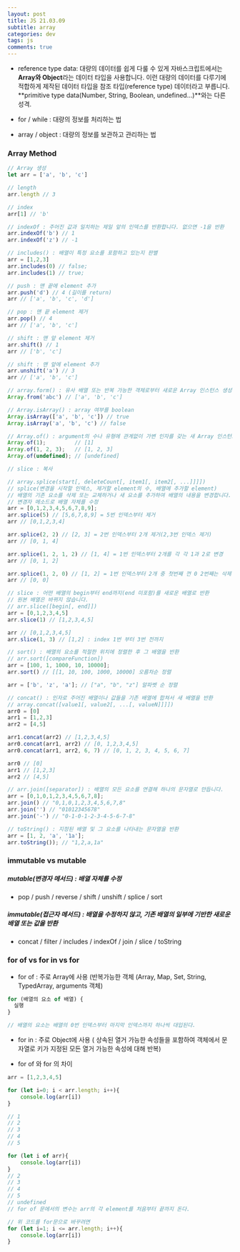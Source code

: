 ```yaml
---  
layout: post  
title: JS 21.03.09
subtitle: array
categories: dev
tags: js
comments: true  
--- 
```


- reference type data: 대량의 데이터를 쉽게 다룰 수 있게 자바스크립트에서는 **Array와 Object**라는 데이터 타입을 사용합니다. 이런 대량의 데이터를 다루기에 적합하게 제작된 데이터 타입을 참조 타입(reference type) 데이터라고 부릅니다. **primitive type data(Number, String, Boolean, undefined...)**와는 다른 성격.

- for / while : 대량의 정보를 처리하는 법

- array / object : 대량의 정보를 보관하고 관리하는 법

### Array Method

```js
// Array 생성
let arr = ['a', 'b', 'c']

// length
arr.length // 3

// index 
arr[1] // 'b'

// indexOf : 주어진 값과 일치하는 제일 앞의 인덱스를 반환합니다. 없으면 -1을 반환
arr.indexOf('b') // 1
arr.indexOf('z') // -1

// includes() : 배열이 특정 요소를 포함하고 있는지 판별
arr = [1,2,3]
arr.includes(0) // false;
arr.includes(1) // true;

// push : 맨 끝에 element 추가
arr.push('d') // 4 (길이를 return)
arr // ['a', 'b', 'c', 'd']

// pop : 맨 끝 element 제거
arr.pop() // 4
arr // ['a', 'b', 'c']

// shift : 맨 앞 element 제거
arr.shift() // 1
arr // ['b', 'c']

// shift : 맨 앞에 element 추가
arr.unshift('a') // 3
arr // ['a', 'b', 'c']

// array.form() : 유사 배열 또는 반복 가능한 객체로부터 새로운 Array 인스턴스 생성
Array.from('abc') // ['a', 'b', 'c']

// Array.isArray() : array 여부를 boolean
Array.isArray(['a', 'b', 'c']) // true
Array.isArray('a', 'b', 'c') // false

// Array.of() : argument의 수나 유형에 관계없이 가변 인자를 갖는 새 Array 인스턴스를 만듭니다.
Array.of(1);         // [1]
Array.of(1, 2, 3);   // [1, 2, 3]
Array.of(undefined); // [undefined]

// slice : 복사

// array.splice(start[, deleteCount[, item1[, item2[, ...]]]]) 
// splice(변경을 시작할 인덱스, 제거할 element의 수, 배열에 추가할 element)
// 배열의 기존 요소를 삭제 또는 교체하거나 새 요소를 추가하여 배열의 내용을 변경합니다.
// 변경자 메소드로 배열 자체를 수정
arr = [0,1,2,3,4,5,6,7,8,9];
arr.splice(5) // [5,6,7,8,9] = 5번 인덱스부터 제거
arr // [0,1,2,3,4]

arr.splice(2, 2) // [2, 3] = 2번 인덱스부터 2개 제거(2,3번 인덱스 제거)
arr // [0, 1, 4]

arr.splice(1, 2, 1, 2) // [1, 4] = 1번 인덱스부터 2개를 각 각 1과 2로 변경
arr // [0, 1, 2]

arr.splice(1, 2, 0) // [1, 2] = 1번 인덱스부터 2개 중 첫번째 껀 0 2번째는 삭제
arr // [0, 0]

// slice : 어떤 배열의 begin부터 end까지(end 미포함)를 새로운 배열로 반환 
// 원본 배열은 바뀌지 않습니다.
// arr.slice([begin[, end]])
arr = [0,1,2,3,4,5]
arr.slice(1) // [1,2,3,4,5]

arr // [0,1,2,3,4,5]
arr.slice(1, 3) // [1,2] : index 1번 부터 3번 전까지

// sort() : 배열의 요소를 적절한 위치에 정렬한 후 그 배열을 반환
// arr.sort([compareFunction])
arr = [100, 1, 1000, 10, 10000];
arr.sort() // [[1, 10, 100, 1000, 10000] 오름차순 정렬

arr = ['b', 'z', 'a']; // ["a", "b", "z"] 알파벳 순 정렬

// concat() : 인자로 주어진 배열이나 값들을 기존 배열에 합쳐서 새 배열을 반환
// array.concat([value1[, value2[, ...[, valueN]]]])
arr0 = [0]
arr1 = [1,2,3]
arr2 = [4,5]

arr1.concat(arr2) // [1,2,3,4,5]
arr0.concat(arr1, arr2) // [0, 1,2,3,4,5]
arr0.concat(arr1, arr2, 6, 7) // [0, 1, 2, 3, 4, 5, 6, 7]

arr0 // [0]
arr1 // [1,2,3]
arr2 // [4,5]

// arr.join([separator]) : 배열의 모든 요소를 연결해 하나의 문자열로 만듭니다.
arr = [0,1,0,1,2,3,4,5,6,7,8];
arr.join() // "0,1,0,1,2,3,4,5,6,7,8"
arr.join('') // "01012345678"
arr.join('-') // "0-1-0-1-2-3-4-5-6-7-8"

// toString() : 지정된 배열 및 그 요소를 나타내는 문자열을 반환
arr = [1, 2, 'a', '1a'];
arr.toString()); // "1,2,a,1a"
```

### immutable vs mutable

##### mutable(변경자 메서드) : 배열 자체를 수정

- pop / push / reverse / shift / unshift / splice / sort

##### immutable(접근자 메서드) : 배열을 수정하지 않고, 기존 배열의 일부에 기반한 새로운 배열 또는 값을 반환

- concat / filter / includes / indexOf / join / slice / toString 

### for of vs for in vs for

- for of : 주로 Array에 사용 (반복가능한 객체 (Array, Map, Set, String, TypedArray, arguments 객체)

```js
for (배열의 요소 of 배열) {
  실행
}

// 배열의 요소는 배열의 0번 인덱스부터 마지막 인덱스까지 하나씩 대입된다.
```

- for in : 주로 Object에 사용 ( 상속된 열거 가능한 속성들을 포함하여 객체에서 문자열로 키가 지정된 모든 열거 가능한 속성에 대해 반복)

- for of 와 for 의 차이 

```js
arr = [1,2,3,4,5]

for (let i=0; i < arr.length; i++){
    console.log(arr[i])
}

// 1
// 2
// 3
// 4
// 5

for (let i of arr){
    console.log(arr[i])
}
// 2
// 3
// 4
// 5
// undefined
// for of 문에서의 변수는 arr의 각 element를 처음부터 끝까지 돈다.

// 위 코드를 for문으로 바꾸려면
for (let i=1; i <= arr.length; i++){
    console.log(arr[i])
}
```
